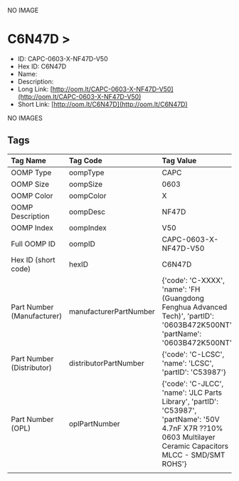 


  
NO IMAGE  
# C6N47D > 

- ID: CAPC-0603-X-NF47D-V50
- Hex ID: C6N47D
- Name: 
- Description: 
- Long Link: [http://oom.lt/CAPC-0603-X-NF47D-V50](http://oom.lt/CAPC-0603-X-NF47D-V50)
- Short Link: [http://oom.lt/C6N47D](http://oom.lt/C6N47D)
  
NO IMAGES  
## Tags
  

|Tag Name|Tag Code|Tag Value|
| :--- | :--- | :--- |
|OOMP Type|oompType|CAPC|
|OOMP Size|oompSize|0603|
|OOMP Color|oompColor|X|
|OOMP Description|oompDesc|NF47D|
|OOMP Index|oompIndex|V50|
|Full OOMP ID|oompID|CAPC-0603-X-NF47D-V50|
|Hex ID (short code)|hexID|C6N47D|
|Part Number (Manufacturer)|manufacturerPartNumber|{'code': 'C-XXXX', 'name': 'FH (Guangdong Fenghua Advanced Tech)', 'partID': '0603B472K500NT', 'partName': '0603B472K500NT'}|
|Part Number (Distributor)|distributorPartNumber|{'code': 'C-LCSC', 'name': 'LCSC', 'partID': 'C53987'}|
|Part Number (OPL)|oplPartNumber|{'code': 'C-JLCC', 'name': 'JLC Parts Library', 'partID': 'C53987', 'partName': '50V 4.7nF X7R ??10% 0603  Multilayer Ceramic Capacitors MLCC - SMD/SMT ROHS'}|
||||
